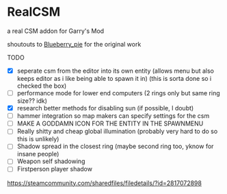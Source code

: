 # RealCSM
 a real CSM addon for Garry's Mod
 
shoutouts to [Blueberry_pie](https://steamcommunity.com/id/Blueberry_pie) for the original work

TODO
* [x] seperate csm from the editor into its own entity (allows menu but also keeps editor as i like being able to spawn it in) (this is sorta done so i checked the box)
* [ ] performance mode for lower end computers (2 rings only but same ring size?? idk)
* [x] research better methods for disabling sun (if possible, I doubt)
* [ ] hammer integration so map makers can specify settings for the csm
* [ ] MAKE A GODDAMN ICON FOR THE ENTITY IN THE SPAWNMENU
* [ ] Really shitty and cheap global illumination (probably very hard to do so this is unlikely)
* [ ] Shadow spread in the closest ring (maybe second ring too, yknow for insane people)
* [ ] Weapon self shadowing
* [ ] Firstperson player shadow
 
https://steamcommunity.com/sharedfiles/filedetails/?id=2817072898
